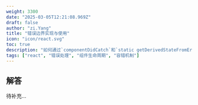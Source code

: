 ```yaml
---
weight: 3300
date: "2025-03-05T12:21:08.969Z"
draft: false
author: "zi.Yang"
title: "错误边界实现与使用"
icon: "icon/react.svg"
toc: true
description: "如何通过`componentDidCatch`和`static getDerivedStateFromError`实现错误边界（Error Boundary）？请说明其对子组件JavaScript错误的捕获范围及使用限制（如无法捕获异步错误）？"
tags: ["react", "错误处理", "组件生命周期", "容错机制"]
---
```


## 解答

待补充...

